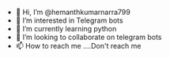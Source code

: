 - 👋 Hi, I’m @hemanthkumarnarra799
- 👀 I’m interested in Telegram bots 
- 🌱 I’m currently learning python 
- 💞️ I’m looking to collaborate on telegram bots 
- 📫 How to reach me ....Don't reach me 

<!---
hemanthkumarnarra799/hemanthkumarnarra799 is a ✨ special ✨ repository because its `README.md` (this file) appears on your GitHub profile.
You can click the Preview link to take a look at your changes.
--->
